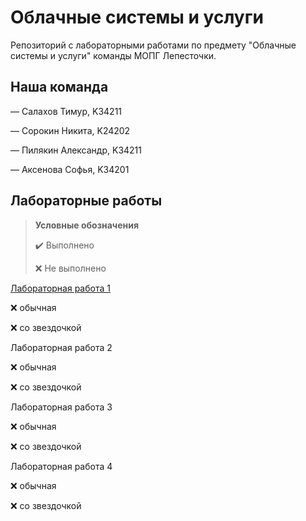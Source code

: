 # Облачные системы и услуги
Репозиторий с лабораторными работами по предмету "Облачные системы и услуги" команды МОПГ Лепесточки.
## Наша команда
— Салахов Тимур, K34211

— Сорокин Никита, K24202

— Пилякин Александр, K34211

— Аксенова Софья, K34201
## Лабораторные работы
> **Условные обозначения**
> 
> ✔️ Выполнено
> 
> ❌ Не выполнено

[Лабораторная работа 1](https://github.com/S-txt/2023_2024-cloud_systems_and_services-group-lepestok/tree/lab-1-dev/Lab%201)
  
  ❌ обычная

  ❌ со звездочкой
  
Лабораторная работа 2
  
  ❌ обычная

  ❌ со звездочкой
  
Лабораторная работа 3
  
  ❌ обычная

  ❌ со звездочкой
  
Лабораторная работа 4
  
  ❌ обычная

  ❌ со звездочкой



